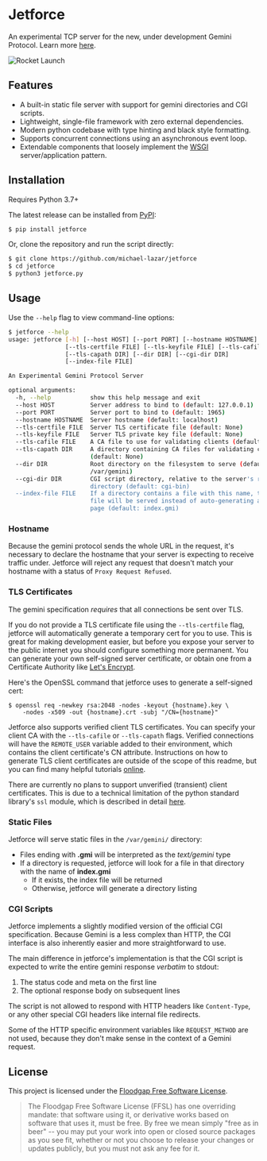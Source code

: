 # Jetforce

An experimental TCP server for the new, under development Gemini Protocol.
Learn more [here](https://gopher.commons.host/gopher://zaibatsu.circumlunar.space/1/~solderpunk/gemini).

![Rocket Launch](resources/rocket.jpg)

## Features

- A built-in static file server with support for gemini directories and
  CGI scripts.
- Lightweight, single-file framework with zero external dependencies.  
- Modern python codebase with type hinting and black style formatting.
- Supports concurrent connections using an asynchronous event loop.
- Extendable components that loosely implement the [WSGI](https://en.wikipedia.org/wiki/Web_Server_Gateway_Interface)
  server/application pattern.

## Installation

Requires Python 3.7+

The latest release can be installed from [PyPI](https://pypi.org/project/Jetforce/):

```bash
$ pip install jetforce
```

Or, clone the repository and run the script directly:

```bash
$ git clone https://github.com/michael-lazar/jetforce
$ cd jetforce
$ python3 jetforce.py
```

## Usage

Use the ``--help`` flag to view command-line options:

```bash
$ jetforce --help
usage: jetforce [-h] [--host HOST] [--port PORT] [--hostname HOSTNAME]
                [--tls-certfile FILE] [--tls-keyfile FILE] [--tls-cafile FILE]
                [--tls-capath DIR] [--dir DIR] [--cgi-dir DIR]
                [--index-file FILE]

An Experimental Gemini Protocol Server

optional arguments:
  -h, --help           show this help message and exit
  --host HOST          Server address to bind to (default: 127.0.0.1)
  --port PORT          Server port to bind to (default: 1965)
  --hostname HOSTNAME  Server hostname (default: localhost)
  --tls-certfile FILE  Server TLS certificate file (default: None)
  --tls-keyfile FILE   Server TLS private key file (default: None)
  --tls-cafile FILE    A CA file to use for validating clients (default: None)
  --tls-capath DIR     A directory containing CA files for validating clients
                       (default: None)
  --dir DIR            Root directory on the filesystem to serve (default:
                       /var/gemini)
  --cgi-dir DIR        CGI script directory, relative to the server's root
                       directory (default: cgi-bin)
  --index-file FILE    If a directory contains a file with this name, that
                       file will be served instead of auto-generating an index
                       page (default: index.gmi)
```

### Hostname

Because the gemini protocol sends the whole URL in the request, it's necessary
to declare the hostname that your server is expecting to receive traffic under.
Jetforce will reject any request that doesn't match your hostname with a status
of ``Proxy Request Refused``.

### TLS Certificates

The gemini specification *requires* that all connections be sent over TLS.

If you do not provide a TLS certificate file using the ``--tls-certfile`` flag,
jetforce will automatically generate a temporary cert for you to use. This is
great for making development easier, but before you expose your server to the
public internet you should configure something more permanent. You can generate
your own self-signed server certificate, or obtain one from a Certificate
Authority like [Let's Encrypt](https://letsencrypt.org).

Here's the OpenSSL command that jetforce uses to generate a self-signed cert:

```
$ openssl req -newkey rsa:2048 -nodes -keyout {hostname}.key \
    -nodes -x509 -out {hostname}.crt -subj "/CN={hostname}"
```

Jetforce also supports verified client TLS certificates. You can specify your
client CA with the ``--tls-cafile`` or ``--tls-capath`` flags. Verified
connections will have the ``REMOTE_USER`` variable added to their environment,
which contains the client certificate's CN attribute. Instructions on how to
generate TLS client certificates are outside of the scope of this readme, but
you can find many helpful tutorials
[online](https://portal.mozz.us/?url=gemini%3A%2F%2Fmozz.us%2Fjournal%2F2019-08-21.txt).

There are currently no plans to support unverified (transient) client
certificates. This is due to a technical limitation of the python standard
library's ``ssl`` module, which is described in detail 
[here](https://portal.mozz.us/?url=gemini%3A%2F%2Fmozz.us%2Fjournal%2F2019-08-21.txt).

### Static Files

Jetforce will serve static files in the ``/var/gemini/`` directory:

- Files ending with **.gmi** will be interpreted as the *text/gemini* type
- If a directory is requested, jetforce will look for a file in that directory
  with the name of **index.gmi**
  - If it exists, the index file will be returned
  - Otherwise, jetforce will generate a directory listing

### CGI Scripts

Jetforce implements a slightly modified version of the official CGI
specification. Because Gemini is a less complex than HTTP, the CGI interface is
also inherently easier and more straightforward to use.

The main difference in jetforce's implementation is that the CGI script is
expected to write the entire gemini response *verbatim* to stdout:

1. The status code and meta on the first line
2. The optional response body on subsequent lines

The script is not allowed to respond with HTTP headers like ``Content-Type``,
or any other special CGI headers like internal file redirects.

Some of the HTTP specific environment variables like ``REQUEST_METHOD`` are not
used, because they don't make sense in the context of a Gemini request.

## License

This project is licensed under the [Floodgap Free Software License](https://www.floodgap.com/software/ffsl/license.html).

> The Floodgap Free Software License (FFSL) has one overriding mandate: that software
> using it, or derivative works based on software that uses it, must be free. By free
> we mean simply "free as in beer" -- you may put your work into open or closed source
> packages as you see fit, whether or not you choose to release your changes or updates
> publicly, but you must not ask any fee for it.
